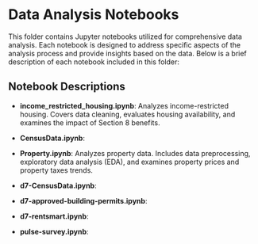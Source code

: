 # Data Analysis Notebooks

This folder contains Jupyter notebooks utilized for comprehensive data analysis. Each notebook is designed to address specific aspects of the analysis process and provide insights based on the data. Below is a brief description of each notebook included in this folder:

## Notebook Descriptions

- **income_restricted_housing.ipynb**: Analyzes income-restricted housing. Covers data cleaning, evaluates housing availability, and examines the impact of Section 8 benefits.

- **CensusData.ipynb**: 

- **Property.ipynb**: Analyzes property data. Includes data preprocessing, exploratory data analysis (EDA), and examines property prices and property taxes trends.

- **d7-CensusData.ipynb**: 

- **d7-approved-building-permits.ipynb**: 
  
- **d7-rentsmart.ipynb**: 

- **pulse-survey.ipynb**: 
